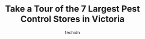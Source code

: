 ---
layout: ampstory
image: https://i0.wp.com/www.auto.or.id/wp-content/uploads/2023/06/victoria-pest-control-0-victoria-1686324145.png?resize=640,853
author: techidn
featured: false
description: Victoria, British Columbia, Canada is a haven for Pest Control enthusiasts, boasting an impressive array of 7 top-notch establishments. Whether youre a seasoned connoisseur or simply curiou
title: Take a Tour of the 7 Largest Pest Control Stores in Victoria
cover:
   title: Take a Tour of the 7 Largest Pest Control Stores in Victoria
   subtitle: AUTO.OR.ID
   background: https://www.auto.or.id/wp-content/uploads/2023/06/victoria-pest-control-0-victoria-1686324145.png

pages: 
 - layout: thirds
   top: <h1>#1 Orkin Canada Pest Control</h1>
   bottom: "<p>The guy who came to help us get rid of the squirrels starting to take residence in our floorboards was amazing. Low key, no sales pitch, just really knew his stuff. Gave </p>"
   background: https://www.auto.or.id/wp-content/uploads/2023/06/victoria-pest-control-1-victoria-1686324148.jpeg
   backgroundblur: true
 - layout: thirds
   top: <h1>#2 Pest Scene Investigations</h1>
   bottom: "<p>1095 McKenzie Ave, Victoria, BC V8P 2L5, Canada</p>"
   background: https://www.auto.or.id/wp-content/uploads/2023/06/victoria-pest-control-2-victoria-1686324148.jpeg
   cta:
      link: https://www.auto.or.id/take-a-tour-of-the-7-largest-pest-control-stores-in-victoria/
      text: Take a Tour of the 7 Largest Pest Control Stores in Victoria
 - layout: thirds
   top: <h1>#3 Victoria Pest Control</h1>
   bottom: "<p>501 Kelvin Rd, Victoria, BC V8Z 1C4, Canada</p>"
   background: https://images.unsplash.com/photo-1612872808082-769cfb59b67d?ixlib=rb-4.0.3&ixid=MnwxMjA3fDB8MHxwaG90by1wYWdlfHx8fGVufDB8fHx8&auto=format&fit=crop&w=640&h=853&q=80
   cta:
      link: https://www.auto.or.id/take-a-tour-of-the-7-largest-pest-control-stores-in-victoria/
      text: Take a Tour of the 7 Largest Pest Control Stores in Victoria
 - layout: thirds
   top: <h1>#4 Garden City Pest Control</h1>
   bottom: "<p>2345 Selwyn Rd, Victoria, BC V9B 6L8, Canada</p>"
   background: https://images.unsplash.com/photo-1484136063621-1acbc3b4ec98?ixlib=rb-4.0.3&ixid=MnwxMjA3fDB8MHxwaG90by1wYWdlfHx8fGVufDB8fHx8&auto=format&fit=crop&w=640&h=853&q=80
   cta:
      link: https://www.auto.or.id/take-a-tour-of-the-7-largest-pest-control-stores-in-victoria/
      text: Take a Tour of the 7 Largest Pest Control Stores in Victoria
 - layout: thirds
   top: <h1>#5 Pestbusters Victoria</h1>
   bottom: "<p>3227 Seaton St, Victoria, BC V8Z 3V8, Canada</p>"
   background: https://images.unsplash.com/photo-1559384403-c23988dd4219?ixlib=rb-4.0.3&ixid=MnwxMjA3fDB8MHxwaG90by1wYWdlfHx8fGVufDB8fHx8&auto=format&fit=crop&w=640&h=853&q=80
   cta:
      link: https://www.auto.or.id/take-a-tour-of-the-7-largest-pest-control-stores-in-victoria/
      text: Take a Tour of the 7 Largest Pest Control Stores in Victoria
 - layout: thirds
   top: <h1>#6 Camerons Home Detailing</h1>
   bottom: "<p>4094 Quadra St, Victoria, BC V8X 3L8, Canada</p>"
   background: https://images.unsplash.com/photo-1626302592989-84fe1c211d7d?ixlib=rb-4.0.3&ixid=MnwxMjA3fDB8MHxwaG90by1wYWdlfHx8fGVufDB8fHx8&auto=format&fit=crop&w=640&h=853&q=80
   cta:
      link: https://www.auto.or.id/take-a-tour-of-the-7-largest-pest-control-stores-in-victoria/
      text: Take a Tour of the 7 Largest Pest Control Stores in Victoria
 - layout: thirds
   top: <h1>#7 Maxim Pest Solutions</h1>
   bottom: "<p>772 Goldstream Ave, Victoria, BC V9B 2X3, Canada</p>"
   background: https://images.unsplash.com/photo-1633084071177-ca4f2b048af0?ixlib=rb-4.0.3&ixid=MnwxMjA3fDB8MHxwaG90by1wYWdlfHx8fGVufDB8fHx8&auto=format&fit=crop&w=640&h=853&q=80
   cta:
      link: https://www.auto.or.id/take-a-tour-of-the-7-largest-pest-control-stores-in-victoria/
      text: Take a Tour of the 7 Largest Pest Control Stores in Victoria
 - layout: thirds
   middle: Continue reading...
   background: https://images.unsplash.com/photo-1630381933629-1ea495aab22d?ixlib=rb-4.0.3&ixid=MnwxMjA3fDB8MHxwaG90by1wYWdlfHx8fGVufDB8fHx8&auto=format&fit=crop&w=640&h=853&q=80
   cta:
      link: https://www.auto.or.id/take-a-tour-of-the-7-largest-pest-control-stores-in-victoria/
      text: Take a Tour of the 7 Largest Pest Control Stores in Victoria

---